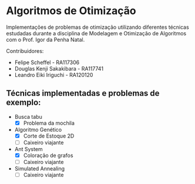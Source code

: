  # Algoritmos de Otimização

 Implementações de problemas de otimização utilizando diferentes técnicas
 estudadas durante a disciplina de Modelagem e Otimização de Algoritmos com
 o Prof. Igor da Penha Natal.

 Contribuidores:
 - Felipe Scheffel - RA117306
 - Douglas Kenji Sakakibara - RA117741
 - Leandro Eiki Iriguchi - RA120120

 ## Técnicas implementadas e problemas de exemplo:
 * Busca tabu
    * [X] Problema da mochila
 * Algoritmo Genético
    * [X] Corte de Estoque 2D
    * [ ] Caixeiro viajante
 * Ant System
    * [X] Coloração de grafos
    * [ ] Caixeiro viajante
 * Simulated Annealing
    * [ ] Caixeiro viajante